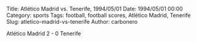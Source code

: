Title: Atlético Madrid vs. Tenerife, 1994/05/01
Date: 1994/05/01 00:00
Category: sports
Tags: football, football scores, Atlético Madrid, Tenerife
Slug: atletico-madrid-vs-tenerife
Author: carbonero


Atlético Madrid 2 - 0 Tenerife
